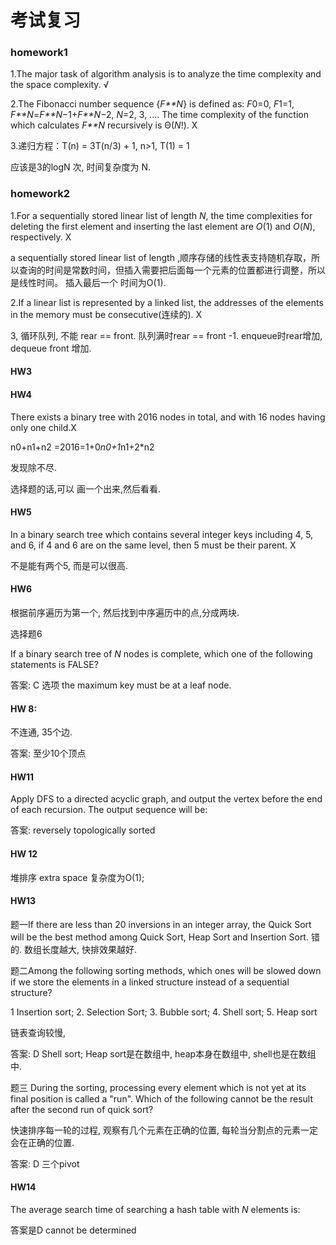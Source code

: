 # 考试复习

### homework1

1.The major task of algorithm analysis is to analyze the time complexity and the space complexity. √ 

2.The Fibonacci number sequence {*F**N*} is defined as: *F*0=0, *F*1=1, *F**N*=*F**N*−1+*F**N*−2, *N*=2, 3, .... The time complexity of the function which calculates *F**N* recursively is Θ(*N*!).    X

3.递归方程：T(n) = 3T(n/3) + 1, n>1, T(1) = 1

应该是3的logN 次, 时间复杂度为 N. 



### homework2

1.For a sequentially stored linear list of length *N*, the time complexities for deleting the first element and inserting the last element are *O*(1) and *O*(*N*), respectively.    X 

 a sequentially stored linear list of length ,顺序存储的线性表支持随机存取，所以查询的时间是常数时间，但插入需要把后面每一个元素的位置都进行调整，所以是线性时间。 插入最后一个 时间为O(1).

2.If a linear list is represented by a linked list, the addresses of the elements in the memory must be consecutive(连续的). X 

3, 循环队列, 不能 rear == front. 队列满时rear == front -1. enqueue时rear增加, dequeue front 增加.

#### HW3



#### HW4

There exists a binary tree with 2016 nodes in total, and with 16 nodes having only one child.X

n0+n1+n2 =2016=1+0*n0+1*n1+2*n2 

发现除不尽. 

选择题的话,可以 画一个出来,然后看看.



#### HW5

In a binary search tree which contains several integer keys including 4, 5, and 6, if 4 and 6 are on the same level, then 5 must be their parent. X

不是能有两个5, 而是可以很高.



#### HW6

根据前序遍历为第一个, 然后找到中序遍历中的点,分成两块.

 选择题6

If a binary search tree of *N* nodes is complete, which one of the following statements is FALSE?

答案: C 选项 the maximum key must be at a leaf node.



#### HW 8:

不连通, 35个边. 

答案: 至少10个顶点

#### HW11

 Apply DFS to a directed acyclic graph, and output the vertex before the end of each recursion. The output sequence will be:

答案: reversely topologically sorted



#### HW 12

堆排序 extra space 复杂度为O(1);

#### HW13

题一If there are less than 20 inversions in an integer array, the Quick Sort will be the best method among Quick Sort, Heap Sort and Insertion Sort. 错的.  数组长度越大, 快排效果越好.

题二Among the following sorting methods, which ones will be slowed down if we store the elements in a linked structure instead of a sequential structure?

1 Insertion sort; 2. Selection Sort; 3. Bubble sort; 4. Shell sort; 5. Heap sort

链表查询较慢, 

答案: D Shell sort;  Heap sort是在数组中, heap本身在数组中, shell也是在数组中. 

题三 During the sorting, processing every element which is not yet at its final position is called a "run". Which of the following cannot be the result after the second run of quick sort?

快速排序每一轮的过程, 观察有几个元素在正确的位置, 每轮当分割点的元素一定会在正确的位置. 

答案: D 三个pivot

#### HW14

The average search time of searching a hash table with *N* elements is:

答案是D  cannot be determined